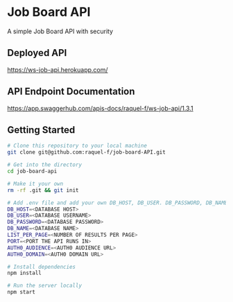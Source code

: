 # **Job Board API**

A simple Job Board API with security

## Deployed API

https://ws-job-api.herokuapp.com/


## API Endpoint Documentation

https://app.swaggerhub.com/apis-docs/raquel-f/ws-job-api/1.3.1

## Getting Started

``` sh
# Clone this repository to your local machine
git clone git@github.com:raquel-f/job-board-API.git

# Get into the directory
cd job-board-api

# Make it your own
rm -rf .git && git init

# Add .env file and add your own DB_HOST, DB_USER. DB_PASSWORD, DB_NAME, LIST_PER_PAGE, PORT, AUTH0_AUDIENCE & AUTH0_DOMAIN
DB_HOST=<DATABASE HOST>
DB_USER=<DATABASE USERNAME>
DB_PASSWORD=<DATABASE PASSWORD>
DB_NAME=<DATABASE NAME>
LIST_PER_PAGE=<NUMBER OF RESULTS PER PAGE>
PORT=<PORT THE API RUNS IN>
AUTH0_AUDIENCE=<AUTH0 AUDIENCE URL>
AUTH0_DOMAIN=<AUTH0 DOMAIN URL>

# Install dependencies
npm install

# Run the server locally
npm start

```
